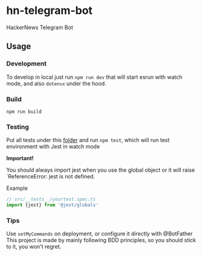 # hn-telegram-bot

HackerNews Telegram Bot

## Usage

### Development

To develop in local just run `npm run dev` that will start esrun with watch mode, and also `dotenvx` under the hood.

### Build

```npm run build```

### Testing

Put all tests under this [folder](src/__tests__) and run `npm test`, which will run test environment with Jest in watch mode

**Important!**  

You should always import jest when you use the global object or it will raise `ReferenceError: jest is not defined.  

Example

```js
// src/__tests__/yourtest.spec.ts
import {jest} from '@jest/globals'
```

### Tips

Use `setMyCommands` on deployment, or configure it directly with @BotFather
This project is made by mainly following BDD principles, so you should stick to it, you won't regret.
